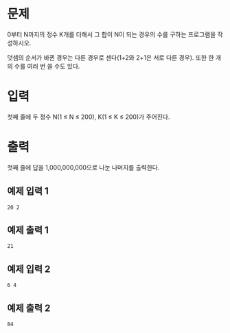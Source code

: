 문제
===========
0부터 N까지의 정수 K개를 더해서 그 합이 N이 되는 경우의 수를 구하는 프로그램을 작성하시오.

덧셈의 순서가 바뀐 경우는 다른 경우로 센다(1+2와 2+1은 서로 다른 경우). 또한 한 개의 수를 여러 번 쓸 수도 있다.

입력
=========
첫째 줄에 두 정수 N(1 ≤ N ≤ 200), K(1 ≤ K ≤ 200)가 주어진다.

출력
==============
첫째 줄에 답을 1,000,000,000으로 나눈 나머지를 출력한다.

예제 입력 1 
------------
```
20 2
```
예제 출력 1 
-------------
```
21
```
예제 입력 2 
-------------
```
6 4
```
예제 출력 2 
---------
```
84
```

